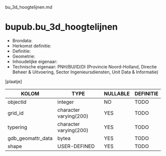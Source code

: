 bu_3d_hoogtelijnen.md

# bupub.bu_3d_hoogtelijnen


* Brondata: 
* Herkomst definitie: 
* Definitie: 
* Geometrie: 
* Inhoudelijke eigenaar: 
* Technische eigenaar: PNH/BU/ID/DI (Provincie Noord-Holland, Directie Beheer & Uitvoering, Sector Ingenieursdiensten, Unit Data & Informatie)

[plaatje]


|KOLOM                            |TYPE                       |NULLABLE|DEFINITIE|
|------                           |----                       |-----   |-----    |
|objectid                         |integer                    |NO      |TODO|
|grid_id                          |character varying(200)     |YES     |TODO|
|typering                         |character varying(200)     |YES     |TODO|
|gdb_geomattr_data                |bytea                      |YES     |TODO|
|shape                            |USER-DEFINED               |YES     |TODO|
